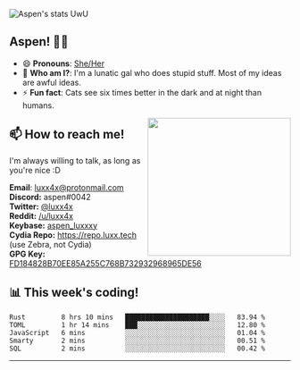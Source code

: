 ![Aspen's stats UwU](https://github-readme-stats.vercel.app/api?username=aspenluxxxy&show_icons=true&theme=onedark)

## Aspen! 🏳️‍⚧️

 - 😄 **Pronouns**: [She/Her](https://www.mypronouns.org/she-her)
 - 👩 **Who am I?**: I'm a lunatic gal who does stupid stuff. Most of my ideas are awful ideas.  
 - ⚡ **Fun fact**: <!--START_SECTION:catfact-->Cats see six times better in the dark and at night than humans.<!--END_SECTION:catfact-->
 
<img align="right" src="https://raw.githubusercontent.com/aspenluxxxy/aspenluxxxy/master/crab.jpg" width="256px" height="247px" />  

## 📫 How to reach me!
I'm always willing to talk, as long as you're nice :D

**Email**: luxx4x@protonmail.com  
**Discord:** aspen#0042  
**Twitter:** [@luxx4x](https://twitter.com/luxx4x)  
**Reddit:** [/u/luxx4x](https://reddit.com/user/luxx4x/)  
**Keybase:** [aspen_luxxxy](https://keybase.io/aspen_luxxxy)  
**Cydia Repo:** https://repo.luxx.tech (use Zebra, not Cydia)  
**GPG Key:** [FD184828B70EE85A255C768B732932968965DE56](https://aspenuwu.me/aspen-public.asc)

## 📊 **This week's coding!**
<!--START_SECTION:waka-->
```text
Rust         8 hrs 10 mins   █████████████████████░░░░   83.94 % 
TOML         1 hr 14 mins    ███░░░░░░░░░░░░░░░░░░░░░░   12.80 % 
JavaScript   6 mins          ░░░░░░░░░░░░░░░░░░░░░░░░░   01.04 % 
Smarty       2 mins          ░░░░░░░░░░░░░░░░░░░░░░░░░   00.51 % 
SQL          2 mins          ░░░░░░░░░░░░░░░░░░░░░░░░░   00.42 %
```
<!--END_SECTION:waka-->

-------
